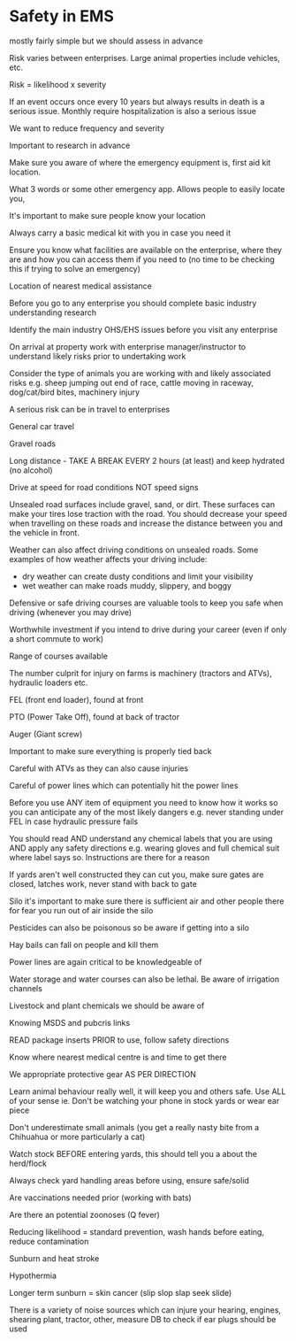 # Safety in EMS

mostly fairly simple but we should assess in advance

Risk varies between enterprises. Large animal properties include vehicles, etc.

Risk = likelihood x severity

If an event occurs once every 10 years but always results in death is a serious issue. Monthly require hospitalization is also a serious issue

We want to reduce frequency and severity

Important to research in advance

Make sure you aware of where the emergency equipment is, first aid kit location. 

What 3 words or some other emergency app. Allows people to easily locate you,

It's important to make sure people know your location

Always carry a basic medical kit with you in case you need it 

Ensure you know what facilities are available on the enterprise, where they are and how you can access them if you need to (no time to be checking this if trying to solve an emergency)

Location of nearest medical assistance

Before you go to any enterprise you should complete basic industry understanding research

Identify the main industry OHS/EHS issues before you visit any enterprise

On arrival at property work with enterprise manager/instructor to understand likely risks prior to undertaking work

Consider the type of animals you are working with and likely associated risks e.g. sheep jumping out end of race, cattle moving in raceway, dog/cat/bird bites, machinery injury

A serious risk can be in travel to enterprises

General car travel

Gravel roads

Long distance - TAKE A BREAK EVERY 2 hours (at least) and keep hydrated (no alcohol)

Drive at speed for road conditions NOT speed signs

Unsealed road surfaces include gravel, sand, or dirt. These surfaces can make your tires lose traction with the road. You should decrease your speed when travelling on these roads and increase the distance between you and the vehicle in front. 

Weather can also affect driving conditions on unsealed roads. Some examples of how weather affects your driving include:
- dry weather can create dusty conditions and limit your visibility
- wet weather can make roads muddy, slippery, and boggy

Defensive or safe driving courses are valuable tools to keep you safe when driving (whenever you may drive)

Worthwhile investment if you intend to drive during your career (even if only a short commute to work)

Range of courses available

The number culprit for injury on farms is machinery (tractors and ATVs), hydraulic loaders etc.

FEL (front end loader), found at front

PTO (Power Take Off), found at back of tractor

Auger (Giant screw)

Important to make sure everything is properly tied back

Careful with ATVs as they can also cause injuries

Careful of power lines which can potentially hit the power lines

Before you use ANY item of equipment you need to know how it works so you can anticipate any of the most likely dangers e.g. never standing under FEL in case hydraulic pressure fails

You should read AND understand any chemical labels that you are using AND apply any safety directions e.g. wearing gloves and full chemical suit where label says so. Instructions are there for a reason

If yards aren't well constructed they can cut you, make sure gates are closed, latches work, never stand with back to gate

Silo it's important to make sure there is sufficient air and other people there for fear you run out of air inside the silo

Pesticides can also be poisonous so be aware if getting into a silo

Hay bails can fall on people and kill them

Power lines are again critical to be knowledgeable of 

Water storage and water courses can also be lethal. Be aware of irrigation channels

Livestock and plant chemicals we should be aware of

Knowing MSDS and pubcris links

READ package inserts PRIOR to use, follow safety directions

Know where nearest medical centre is and time to get there

We appropriate protective gear AS PER DIRECTION

Learn animal behaviour really well, it will keep you and others safe. Use ALL of your sense ie. Don't be watching your phone in stock yards or wear ear piece

Don't underestimate small animals (you get a really nasty bite from a Chihuahua or more particularly a cat)

Watch stock BEFORE entering yards, this should tell you a about the herd/flock

Always check yard handling areas before using, ensure safe/solid

Are vaccinations needed prior (working with bats)

Are there an potential zoonoses (Q fever)

Reducing likelihood = standard prevention, wash hands before eating, reduce contamination

Sunburn and heat stroke

Hypothermia

Longer term sunburn = skin cancer (slip slop slap seek slide)

There is a variety of noise sources which can injure your hearing, engines, shearing plant, tractor, other, measure DB to check if ear plugs should be used 